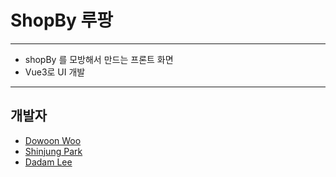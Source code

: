 
# ShopBy 루팡
---

- shopBy 를 모방해서 만드는 프론트 화면
- Vue3로 UI 개발

---

## 개발자
- [Dowoon Woo](https://github.com/woodowoon)
- [Shinjung Park](https://github.com/ParkShinJung)
- [Dadam Lee](https://github.com/vktm91)

